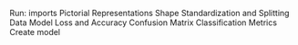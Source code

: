 Run:
imports
Pictorial Representations
Shape
Standardization and Splitting Data
Model Loss and Accuracy
Confusion Matrix
Classification Metrics
Create model
